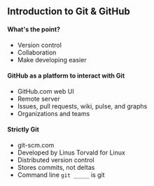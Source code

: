 ## Introduction to Git & GitHub

#### What's the point?
- Version control
- Collaboration
- Make developing easier

#### GitHub as a platform to interact with Git
- GitHub.com web UI
- Remote server 
- Issues, pull requests, wiki, pulse, and graphs
- Organizations and teams

#### Strictly Git
- git-scm.com
- Developed by Linus Torvald for Linux
- Distributed version control
- Stores commits, not deltas
- Command line `git _____` is git 

